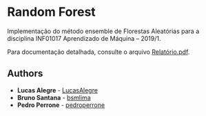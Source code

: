 # Random Forest

Implementação do método ensemble de Florestas Aleatórias para a disciplina INF01017 Aprendizado de Máquina – 2019/1.

Para documentação detalhada, consulte o arquivo [Relatório.pdf](https://github.com/LucasAlegre/random-forest/blob/master/Relatório.pdf).

## Authors

* **Lucas Alegre** - [LucasAlegre](https://github.com/LucasAlegre)
* **Bruno Santana** - [bsmlima](https://github.com/bsmlima)
* **Pedro Perrone** - [pedroperrone](https://github.com/pedroperrone)



